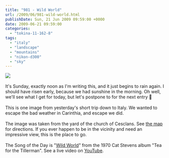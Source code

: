 ```yaml
---
title: "981 - Wild World"
url: /2009/06/981-wild-world.html
publishDate: Sun, 21 Jun 2009 09:59:00 +0000
date: 2009-06-21 09:59:00
categories: 
  - "tokina-11-162-8"
tags: 
  - "italy"
  - "landscape"
  - "mountains"
  - "nikon-d300"
  - "sky"
---
```

<a href="https://d25zfm9zpd7gm5.cloudfront.net/1200x1200/2009/20090620_182717_ps.jpg" target="_blank"><img src="https://d25zfm9zpd7gm5.cloudfront.net/0600x0600/2009/20090620_182717_ps.jpg"/></a><br/><br/>It's Sunday, exactly noon as I'm writing this, and it just begins to rain again. I should have risen early, because we had sunshine in the morning. Oh well, we'll see what I get for today, but let's postpone to for the next entry 🙂<br/><br/> This is one image from yesterday's short trip down to Italy. We wanted to escape the bad weather in Carinthia, and escape we did.<br/><br/>The image was taken from the yard of the church of Cesclans. See <a href="http://maps.google.com/maps/ms?ie=UTF8&hl=en&msa=0&ll=46.351245,13.062454&spn=0.110193,0.264015&t=p&z=13&msid=108716966416095170910.00046cd8f82e6bd120edf" target="_blank">the map</a> for directions. If you ever happen to be in the vicinity and need an impressive view, this is the place to go.<br/><br/>The Song of the Day is "<a href="http://www.lyricsmode.com/lyrics/c/cat_stevens/wild_world.html" target="_blank">Wild World</a>" from the 1970 Cat Stevens album "Tea for the Tillerman". See a live video on <a href="http://www.youtube.com/watch?v=DHXpnZi9Hzs" target="_blank">YouTube</a>.
